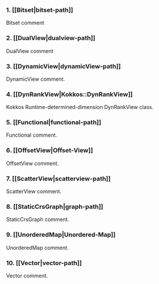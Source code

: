 ### 1. **[[Bitset|bitset-path]]**
Bitset comment
### 2. **[[DualView|dualview-path]]**
DualView comment
### 3. **[[DynamicView|dynamicView-path]]**
DynamicView comment.
### 4. **[[DynRankView|Kokkos::DynRankView]]**
Kokkos Runtime-determined-dimension DynRankView class. 
### 5. **[[Functional|functional-path]]**
Functional comment.
### 6. **[[OffsetView|Offset-View]]**
OffsetView comment.
### 7. **[[ScatterView|scatterview-path]]**
ScatterView comment.
### 8. **[[StaticCrsGraph|graph-path]]**
StaticCrsGraph comment.
### 9. **[[UnorderedMap|Unordered-Map]]**
UnorderedMap comment.
### 10. **[[Vector|vector-path]]**
Vector comment.
